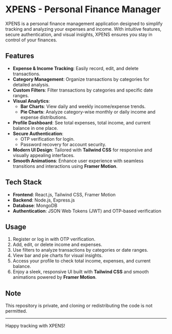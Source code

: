# XPENS - Personal Finance Manager 

XPENS is a personal finance management application designed to simplify tracking and analyzing your expenses and income. With intuitive features, secure authentication, and visual insights, XPENS ensures you stay in control of your finances.  

## Features  
- **Expense & Income Tracking**: Easily record, edit, and delete transactions.  
- **Category Management**: Organize transactions by categories for detailed analysis.  
- **Custom Filters**: Filter transactions by categories and specific date ranges.  
- **Visual Analytics**:  
  - **Bar Charts**: View daily and weekly income/expense trends.  
  - **Pie Charts**: Analyze category-wise monthly or daily income and expense distributions.  
- **Profile Dashboard**: See total expenses, total income, and current balance in one place.  
- **Secure Authentication**:  
  - OTP verification for login.  
  - Password recovery for account security.  
- **Modern UI Design**: Tailored with **Tailwind CSS** for responsive and visually appealing interfaces.  
- **Smooth Animations**: Enhance user experience with seamless transitions and interactions using **Framer Motion**.  

## Tech Stack  
- **Frontend**: React.js, Tailwind CSS, Framer Motion  
- **Backend**: Node.js, Express.js  
- **Database**: MongoDB  
- **Authentication**: JSON Web Tokens (JWT) and OTP-based verification  

## Usage  
1. Register or log in with OTP verification.  
2. Add, edit, or delete income and expenses.  
3. Use filters to analyze transactions by categories or date ranges.  
4. View bar and pie charts for visual insights.  
5. Access your profile to check total income, expenses, and current balance.  
6. Enjoy a sleek, responsive UI built with **Tailwind CSS** and smooth animations powered by **Framer Motion**.  

## Note  
This repository is private, and cloning or redistributing the code is not permitted.  

---  
Happy tracking with XPENS!
